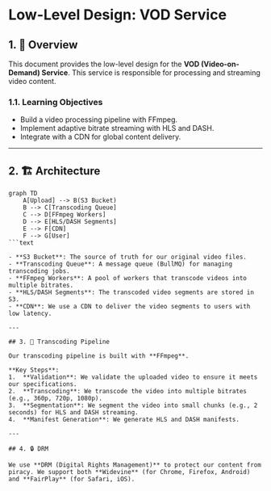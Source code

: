 # Low-Level Design: VOD Service

## 1. 🎯 Overview

This document provides the low-level design for the **VOD (Video-on-Demand) Service**. This service is responsible for processing and streaming video content.

### 1.1. Learning Objectives

- Build a video processing pipeline with FFmpeg.
- Implement adaptive bitrate streaming with HLS and DASH.
- Integrate with a CDN for global content delivery.

---

## 2. 🏗️ Architecture

```mermaid
graph TD
    A[Upload] --> B(S3 Bucket)
    B --> C[Transcoding Queue]
    C --> D[FFmpeg Workers]
    D --> E[HLS/DASH Segments]
    E --> F[CDN]
    F --> G[User]
```text

- **S3 Bucket**: The source of truth for our original video files.
- **Transcoding Queue**: A message queue (BullMQ) for managing transcoding jobs.
- **FFmpeg Workers**: A pool of workers that transcode videos into multiple bitrates.
- **HLS/DASH Segments**: The transcoded video segments are stored in S3.
- **CDN**: We use a CDN to deliver the video segments to users with low latency.

---

## 3. 🚀 Transcoding Pipeline

Our transcoding pipeline is built with **FFmpeg**.

**Key Steps**:
1.  **Validation**: We validate the uploaded video to ensure it meets our specifications.
2.  **Transcoding**: We transcode the video into multiple bitrates (e.g., 360p, 720p, 1080p).
3.  **Segmentation**: We segment the video into small chunks (e.g., 2 seconds) for HLS and DASH streaming.
4.  **Manifest Generation**: We generate HLS and DASH manifests.

---

## 4. 🔒 DRM

We use **DRM (Digital Rights Management)** to protect our content from piracy. We support both **Widevine** (for Chrome, Firefox, Android) and **FairPlay** (for Safari, iOS).
